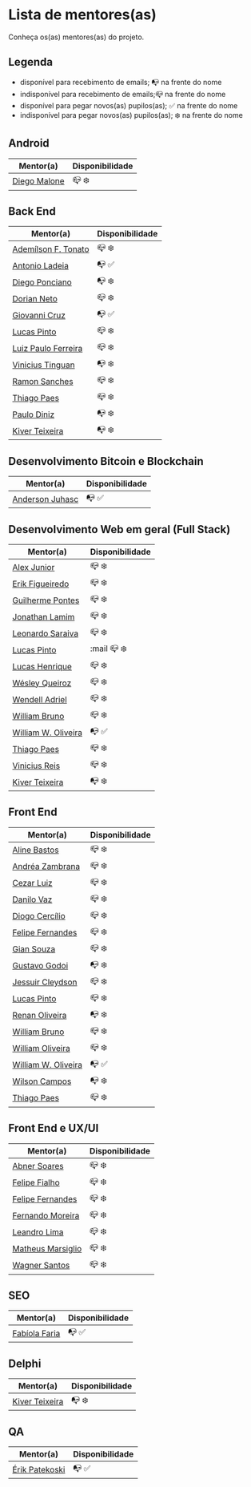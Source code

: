 # Lista de mentores(as)

Conheça os(as) mentores(as) do projeto.

## Legenda

- disponível para recebimento de emails; :mailbox_with_no_mail: na frente do nome
- indisponível para recebimento de emails;:mailbox_closed: na frente do nome
- disponível para pegar novos(as) pupilos(as); :white_check_mark: na frente do nome
- indisponível para pegar novos(as) pupilos(as); :snowflake: na frente do nome

## Android

| Mentor(a)  | Disponibilidade |
| ------------- | ------------- |
| [Diego Malone](profiles/diegomalone.md) |  :mailbox_closed: :snowflake: |

## Back End

| Mentor(a)  | Disponibilidade |
| ------------- | ------------- |
| [Ademílson F. Tonato](profiles/ademilson_tonato.md) |  :mailbox_closed: :snowflake: |
| [Antonio Ladeia](profiles/antonio_ladeia.md) | :mailbox_with_no_mail: :white_check_mark: |
| [Diego Ponciano](profiles/diego_ponciano.md) |  :mailbox_with_no_mail: :snowflake: |
| [Dorian Neto](profiles/dorian_neto.md) |  :mailbox_closed: :snowflake: |
| [Giovanni Cruz](profiles/giovannicruz97.md) |  :mailbox_with_no_mail: :white_check_mark: |
| [Lucas Pinto](profiles/lucaspinto.md) | :mailbox_closed: :snowflake: |
| [Luiz Paulo Ferreira](profiles/luiz_paulof.md) |  :mailbox_closed: :snowflake: |
| [Vinicius Tinguan](profiles/vinicius_tinguan.md) |  :mailbox_with_no_mail: :snowflake: |
| [Ramon Sanches](profiles/raymonsanches.md) |  :mailbox_closed: :snowflake: |
| [Thiago Paes](profiles/thiago_paes.md) |  :mailbox_closed: :snowflake: |
| [Paulo Diniz](profiles/paulo_diniz.md) |  :mailbox_with_no_mail: :snowflake: |
| [Kiver Teixeira](profiles/kiver.md) |  :mailbox_with_no_mail: :snowflake: |

## Desenvolvimento Bitcoin e Blockchain

| Mentor(a)  | Disponibilidade |
| ------------- | ------------- |
| [Anderson Juhasc](profiles/anderson_juhasc.md) | :mailbox_with_no_mail: :white_check_mark: |

## Desenvolvimento Web em geral (Full Stack)

| Mentor(a)  | Disponibilidade |
| ------------- | ------------- |
| [Alex Junior](profiles/alexjunior012.md) |  :mailbox_closed: :snowflake: |
| [Erik Figueiredo](profiles/erik_figueiredo.md) |  :mailbox_closed: :snowflake: |
| [Guilherme Pontes](profiles/guilhermepontes.md) |  :mailbox_closed: :snowflake: |
| [Jonathan Lamim](profiles/jonathan_lamim.md) |  :mailbox_closed: :snowflake: |
| [Leonardo Saraiva](profiles/leonardo_saraiva.md) |  :mailbox_closed: :snowflake: |
| [Lucas Pinto](profiles/lucaspinto.md) |  :mail :mailbox_closed: :snowflake: |
| [Lucas Henrique](profiles/lucas_henrique.md) |  :mailbox_closed: :snowflake: |
| [Wésley Queiroz](profiles/wesley_queiroz.md) |  :mailbox_closed: :snowflake: |
| [Wendell Adriel](profiles/wendell_adriel.md) |  :mailbox_closed: :snowflake: |
| [William Bruno](profiles/william_bruno.md) |  :mailbox_closed: :snowflake: |
| [William W. Oliveira](profiles/william_w_oliveira.md) |  :mailbox_with_no_mail: :white_check_mark: |
| [Thiago Paes](profiles/thiago_paes.md) |  :mailbox_closed: :snowflake: |
| [Vinicius Reis](profiles/vinicius_reis.md) |  :mailbox_closed: :snowflake: |
| [Kiver Teixeira](profiles/kiver.md) |  :mailbox_with_no_mail: :snowflake: |

## Front End

| Mentor(a)  | Disponibilidade |
| ------------- | ------------- |
| [Aline Bastos](profiles/aline_bastos.md) | :mailbox_closed: :snowflake: |
| [Andréa Zambrana](profiles/andrea_zambrana.md) | :mailbox_closed: :snowflake: |
| [Cezar Luiz](profiles/cezar_luiz.md) | :mailbox_closed: :snowflake: |
| [Danilo Vaz](profiles/danilo_vaz.md) | :mailbox_closed: :snowflake: |
| [Diogo Cercílio](profiles/diogo_cercilio.md) | :mailbox_closed: :snowflake: |
| [Felipe Fernandes](profiles/felipe_fernandes.md) | :mailbox_closed: :snowflake: |
| [Gian Souza](profiles/gian_souza.md) | :mailbox_closed: :snowflake: |
| [Gustavo Godoi](profiles/gustavo_godoi.md) | :mailbox_with_no_mail: :snowflake: |
| [Jessuir Cleydson](profiles/jessuir_cleydson.md) | :mailbox_closed: :snowflake: |
| [Lucas Pinto](profiles/lucaspinto.md) | :mailbox_closed: :snowflake: |
| [Renan Oliveira](profiles/renan_oliveira.md) |  :mailbox_with_no_mail: :snowflake: |
| [William Bruno](profiles/william_bruno.md) | :mailbox_closed: :snowflake: |
| [William Oliveira](profiles/william_oliveira.md) | :mailbox_closed: :snowflake: |
| [William W. Oliveira](profiles/william_w_oliveira.md) |  :mailbox_with_no_mail: :white_check_mark: |
| [Wilson Campos](profiles/wilson_campos.md) | :mailbox_with_no_mail: :snowflake: |
| [Thiago Paes](profiles/thiago_paes.md) | :mailbox_closed: :snowflake: |

## Front End e UX/UI

| Mentor(a)  | Disponibilidade |
| ------------- | ------------- |
| [Abner Soares](profiles/abner_alves.md) |  :mailbox_closed: :snowflake: |
| [Felipe Fialho](profiles/felipe_fialho.md) |  :mailbox_closed: :snowflake: |
| [Felipe Fernandes](profiles/felipe_fernandes.md) | :mailbox_closed: :snowflake: |
| [Fernando Moreira](profiles/fernando_moreira.md) |  :mailbox_closed: :snowflake: |
| [Leandro Lima](profiles/leandro_lima.md) |  :mailbox_closed: :snowflake: |
| [Matheus Marsiglio](profiles/matheus_marsiglio.md) |  :mailbox_closed: :snowflake: |
| [Wagner Santos](profiles/wagner_santos.md) |  :mailbox_closed: :snowflake: |

## SEO

| Mentor(a)  | Disponibilidade |
| ------------- | ------------- |
| [Fabíola Faria](profiles/fabiola_faria.md) |  :mailbox_with_no_mail: :white_check_mark: |

## Delphi

| Mentor(a)  | Disponibilidade |
| ------------- | ------------- |
| [Kiver Teixeira](profiles/kiver.md) |  :mailbox_with_no_mail: :snowflake: |

## QA

| Mentor(a)  | Disponibilidade |
| ------------- | ------------- |
| [Érik Patekoski](profiles/erikpatekoski.md) |  :mailbox_with_no_mail: :white_check_mark: |
